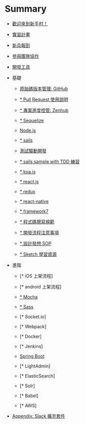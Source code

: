 # Summary

- [歡迎來到新手村！](README.md)

- [實習計畫](intern.md)

- [新兵報到](onboard.md)

- [參與團隊協作](cowork.md)

- [開發工具](devtool.md)

- 基礎

  - [原始碼版本管理: GitHub](github.md)

  - [* Pull Request 使用說明](pull_request.md)

  - [* 專案進度控管: Zenhub](zenhub.md)

  - [* Sequelize]()

  - [Node.js](nodejs.md)

  - [* sails](sails.md)

  - [測試驅動開發](tdd.md)

  - [* sails sample with TDD 練習](sails_tdd.md)

  - [* koa.js](koa.md)

  - [* react.js](reactjs.md)

  - [* redux](redux.md)

  - [* react-native](react-native.md)

  - [* framework7](framework7.md)

  - [* 程式碼撰寫規範](code_convention.md)

  - [* 開發流程注意事項](development_notice.md)

  - [* 設計發想 SOP](design.md)

  - [* Sketch 學習資源](sketch.md)

- 進階

  - [* iOS 上架流程]

  - [* android 上架流程]

  - [* Mocha]()

  - [* Sass]()

  - [* Socket.io]

  - [* Webpack]

  - [* Docker]

  - [* Jenkins]

  - [Spring Boot](spring_boot.md)

  - [* LightAdmin]

  - [* ElasticSearch]

  - [* Solr]

  - [* Babel]

  - [* AWS]

- [Appendix: Slack 擴充套件](source/slack-integration.md)
